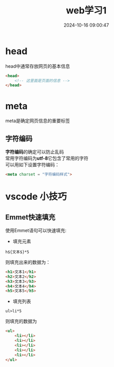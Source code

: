 ﻿---
title: web学习1
date: 2024-10-16 09:00:47
tags: web,前端，学习
---

# head

head中通常存放网页的基本信息

```html
<head>
    <!-- 这里面是页面的信息 -->
</head>
```
# meta
meta是确定网页信息的重要标签 

## 字符编码 
**字符编码**的确定可以防止乱码  
常用字符编码为**utf-8**它包含了常用的字符  
可以用如下设置字符编码：
```html
<meta charset = "字符编码样式">
```

# vscode 小技巧
## Emmet快速填充
使用Emmet语句可以快速填充:
* 填充元素
```emmet
h${文本$}*5
```
则填充出来的数据为：
```html
<h1>文本1</h1>
<h2>文本2</h2>
<h3>文本3</h3>
<h4>文本4</h4>
<h5>文本5</h5>
```
* 填充列表
```emmet
ul>li*5
```

则填充的数据为
```html
<ul>
    <li></li>
    <li></li>
    <li></li>
    <li></li>
    <li></li>
</ul>
```